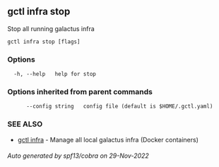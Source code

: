 ## gctl infra stop

Stop all running galactus infra

```
gctl infra stop [flags]
```

### Options

```
  -h, --help   help for stop
```

### Options inherited from parent commands

```
      --config string   config file (default is $HOME/.gctl.yaml)
```

### SEE ALSO

* [gctl infra](gctl_infra.md)	 - Manage all local galactus infra (Docker containers)

###### Auto generated by spf13/cobra on 29-Nov-2022

